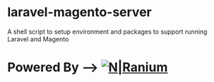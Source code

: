 # laravel-magento-server
A shell script to setup environment and packages to support running Laravel and Magento

# Powered By --> [![N|Ranium](https://d1vxlv5w7jsf3o.cloudfront.net/wp-content/uploads/2018/10/24121043/ranium-logo-black.png)](https://ranium.in/)

